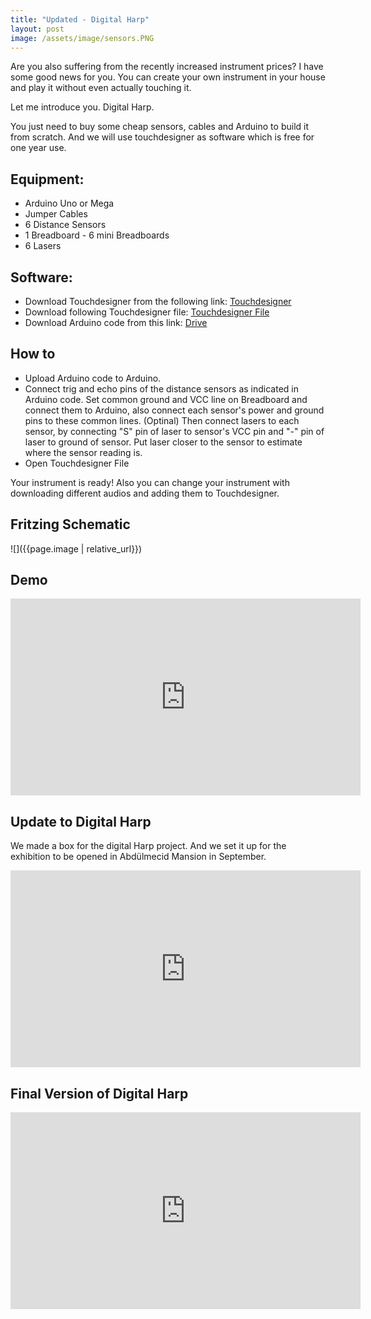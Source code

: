 ```yaml
---
title: "Updated - Digital Harp"
layout: post
image: /assets/image/sensors.PNG
---
```


Are you also suffering from the recently increased instrument prices? I have some good news for you. You can create your own instrument in your house and play it without even actually touching it.

Let me introduce you. Digital Harp.


You just need to buy some cheap sensors, cables and Arduino to build it from scratch. And we will use touchdesigner as software which is free for one year use. 

## Equipment:

- Arduino Uno or Mega
- Jumper Cables
- 6 Distance Sensors
- 1 Breadboard - 6 mini Breadboards
- 6 Lasers

## Software:

- Download Touchdesigner from the following link: [Touchdesigner](https://derivative.ca/download)
- Download following Touchdesigner file: [Touchdesigner File](https://drive.google.com/file/d/1In5s2i8YnAJlYcHDJ-aQ6-LN8U3ebDIz/view?usp=sharing)
- Download Arduino code from this link: [Drive](https://drive.google.com/file/d/1bU3dXInk-xQx-2WQWLa_MC2hVSN-eUcG/view?usp=sharing)

## How to

- Upload Arduino code to Arduino. 
- Connect trig and echo pins of the distance sensors as indicated in Arduino code. Set common ground and VCC line on Breadboard and connect them to Arduino, also connect each sensor's power and ground pins to these common lines. (Optinal) Then connect lasers to each sensor, by connecting "S" pin of laser to sensor's VCC pin and "-" pin of laser to ground of sensor. Put laser closer to the sensor to estimate where the sensor reading is. 
- Open Touchdesigner File

Your instrument is ready! Also you can change your instrument with downloading different audios and adding them to Touchdesigner.

## Fritzing Schematic 

![]({{page.image | relative_url}})


## Demo


<iframe width="560" height="315" src="https://www.youtube.com/embed/gESEOpzK2Sk" title="YouTube video player" frameborder="0" allow="accelerometer; autoplay; clipboard-write; encrypted-media; gyroscope; picture-in-picture" allowfullscreen></iframe>

## Update to Digital Harp

We made a box for the digital Harp project. And we set it up  for the exhibition to be opened in Abdülmecid Mansion in September.


 <iframe width="560" height="315" src="https://www.youtube.com/embed/_dfrmWjgpa8" title="YouTube video player" frameborder="0" allow="accelerometer; autoplay; clipboard-write; encrypted-media; gyroscope; picture-in-picture" allowfullscreen></iframe>
 
 ## Final Version of Digital Harp
 
 <iframe width="560" height="315" src="https://www.youtube.com/embed/CIi5fXelpqg" title="YouTube video player" frameborder="0" allow="accelerometer; autoplay; clipboard-write; encrypted-media; gyroscope; picture-in-picture" allowfullscreen></iframe>
 

